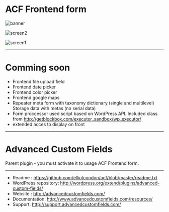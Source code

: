 # ACF Frontend form

![banner](https://github.com/dadmor/ACF_frontend_display/blob/master/banner-772x250.png)

![screen2](https://github.com/dadmor/ACF_frontend_display/blob/master/screenshot-2.png)

![screen1](https://github.com/dadmor/ACF_frontend_display/blob/master/screenshot-1.png)

-----------------------

# Comming soon

* Frontend file upload field 
* Frontend date picker 
* Frontend color picker
* Frontend google maps
* Repeater meta form with taxonomy dictionary (single and multilevel) Storage data with metas (no serial data)
* Form proccessor used script based on WordPress API. Included class from http://getblockbox.com/executor_sandbox/wp_executor/
* extended acces to display on front

-----------------------

# Advanced Custom Fields

Parent plugin - you must activate it to usage ACF Frontend form.

-----------------------

* Readme : https://github.com/elliotcondon/acf/blob/master/readme.txt
* WordPress repository: http://wordpress.org/extend/plugins/advanced-custom-fields/
* Website : http://advancedcustomfields.com/
* Documentation: http://www.advancedcustomfields.com/resources/
* Support: http://support.advancedcustomfields.com/
